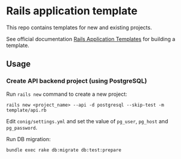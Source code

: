 # Rails application template

This repo contains templates for new and existing projects.

See official documentation [Rails Application Templates](https://guides.rubyonrails.org/rails_application_templates.html) for building a template.

## Usage

### Create API backend project (using PostgreSQL)

Run `rails new` command to create a new project:

```
rails new <project_name> --api -d postgresql --skip-test -m template/api.rb
```

Edit `conig/settings.yml` and set the value of `pg_user`, `pg_host` and `pg_password`.

Run DB migration:

```
bundle exec rake db:migrate db:test:prepare
```
